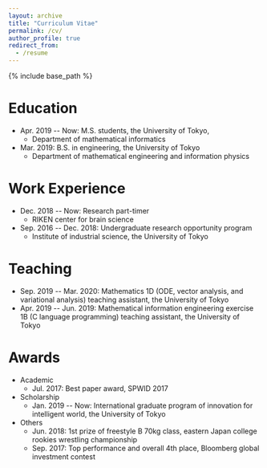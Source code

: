 ```yaml
---
layout: archive
title: "Curriculum Vitae"
permalink: /cv/
author_profile: true
redirect_from:
  - /resume
---
```


{% include base_path %}

Education
======
* Apr. 2019 -- Now: M.S. students, the University of Tokyo, 
  * Department of mathematical informatics
* Mar. 2019: B.S. in engineering, the University of Tokyo
  * Department of mathematical engineering and information physics
  
<!-- * Ph.D in Engineering, The Univeristy of Tokyo, 2024 (expected) -->

Work Experience
======
* Dec. 2018 -- Now: Research part-timer
  * RIKEN center for brain science
* Sep. 2016 -- Dec. 2018: Undergraduate research opportunity program
  * Institute of industrial science, the University of Tokyo
  
<!--
Computer skills
======
* C/C++
* Python
* MATLAB
-->
  
Teaching
======
* Sep. 2019 -- Mar. 2020: Mathematics 1D (ODE, vector analysis, and variational analysis) teaching assistant, the University of Tokyo
* Apr. 2019 -- Jun. 2019: Mathematical information engineering exercise 1B (C language programming) teaching assistant, the University of Tokyo

Awards
======
- Academic
  - Jul. 2017: Best paper award, SPWID 2017
- Scholarship
  - Jan. 2019 -- Now: International graduate program of innovation for intelligent world, the University of Tokyo
- Others
  - Jun. 2018: 1st prize of freestyle B 70kg class, eastern Japan college rookies wrestling championship
  - Sep. 2017: Top performance and overall 4th place, Bloomberg global investment contest
